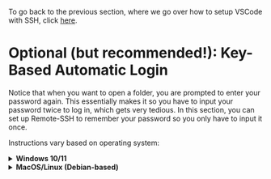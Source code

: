 To go back to the previous section, where we go over how to setup VSCode with SSH, click [here](../installation-and-setup/).

# Optional (but recommended!): Key-Based Automatic Login

Notice that when you want to open a folder, you are prompted to enter your password again. This essentially makes it so you have to input your password twice to log in, which gets very tedious. In this section, you can set up Remote-SSH to remember your password so you only have to input it once.

Instructions vary based on operating system:

<details>
<summary><b>Windows 10/11</b></summary>

In order to set up key based login with SSH, we will first have to install an SSH client.

> NOTE: Steps 1-3 are for users who are on Windows 10. If you are on Windows 11, you can skip steps 1-3 and start from step 4.

1. Go to the Start Menu and search for "Add an Optional Feature"
2. Click "Add a feature"
3. Search for OpenSSH Server and install

<p align="center">
    <img src="images/openssh.gif" alt="Installing SSH client on Windows">
</p>

Now, we will generate something called a public/private key pair, which we will use to log into the class server.

4. Open a PowerShell terminal by pressing (Windows Key + R) which opens the "Run" application, and then type in `powershell` which opens a PowerShell terminal.
5. Run the following command:

``` ssh-keygen ```

The output should be the following:
```
Generating public/private rsa key pair.
Enter file in which to save the key [your path here]:
```

The name of the file can be whatever you want it to be, and you can simply press `Enter` if you wish to use the default path.

Now, you will be prompted with this:

```
Enter passphrase (empty for no passphrase):
```

**If you want to log in automatically without entering a password, then do not enter a passphrase**. This will require you to enter your passphrase every time you want to log in, which defeats the purpose of automatically logging in with your public/private key pair. Press Enter twice to proceed without entering a passphrase.

<p align="center">
    <img src="images/keygen.gif" alt="Using powershell to generate ssh key">
</p>
6. Run the following two commands, substituting `{COURSE ADDRESS HERE}` with the name of the server you want to connect to. For example, if I wanted to connect to the CS010B server, I would use `jcand014@cs010b.cs.ucr.edu`.
 
```
ssh {COURSE ADDRESS HERE} mkdir .ssh
ssh {COURSE ADDRESS HERE} chmod 0700 .ssh
```
    
7. Run the following command, substituting `{COURSE ADDRESS HERE}` with the name of the server you want to connect to. For example, if I wanted to connect to the CS010B server, I would use `jcand014@cs010b.cs.ucr.edu`

```
type "$env:USERPROFILE\.ssh\id_rsa.pub" | ssh {COURSE ADDRESS HERE} "cat >> .ssh/authorized_keys" 
```

You will be prompted to log into the server with your password. After this, you will be able to log onto this class server without needing to enter your password.

<p align="center">
    <img src="images/keylink.gif" alt="Linking key to remote server with powershell command">
</p>

</details>

<details>
<summary><b>MacOS/Linux (Debian-based)</b></summary>
We will generate something called a public/private key pair, which we will use to log into Remote-SSH.

1. Open a *local* terminal on your Mac by pressing `Cmd + Space` and typing in "Terminal", or if on Linux, open a terminal with `Ctrl + Alt + T` and run the following command:

```
ssh-keygen
```

The output should be the following:
```
Generating public/private rsa key pair.
Enter file in which to save the key [your path here]:
```
For this tutorial, we will keep this field empty, so press `Enter`, and the generated key will be saved in the default location. If you wish to save your key in a non-default location, you may do that.

Now, you will be prompted with this:

```
Enter passphrase (empty for no passphrase):
```

**Do not enter a passphrase**. This will require you to enter your passphrase every time you want to log in, which defeats the purpose of automatically logging in with your public/private key pair. Press Enter twice to proceed without entering a passphrase. Note that there is a tradeoff between security and convenience with this method, as anyone with access with your device will be able to log into UCR servers.

2. Run the following command, substituting `[YOUR NET ID HERE]` with your UCR NetID, and `[YOUR CLASS SERVER]` with the class server you wish to use:

```
ssh-copy-id [YOUR NET ID HERE]@[YOUR CLASS SERVER].cs.ucr.edu
```

For example, if my NetID is jcand014, and I wish to connect to the CS010B server, then I would run:

```
ssh-copy-id jcand014@cs010b.cs.ucr.edu
```

You will be prompted to log in after running this command.

> Note: If you wish to save your key to a different, non-default path, you can specify it in this command by using `ssh-copy-id -i your/key/path/here [YOUR NET ID HERE]@[YOUR CLASS SERVER].cs.ucr.edu` instead.

Now, the next time you SSH into your class server, you will not be prompted for a password.

</details>

